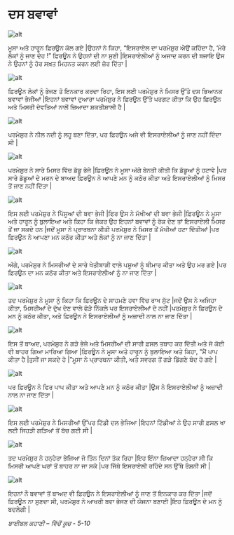 # ਦਸ ਬਵਾਵਾਂ

![alt](https://cdn.door43.org/obs/jpg/360px/obs-en-10-01.jpg)

ਮੂਸਾ ਅਤੇ ਹਾਰੂਨ  ਫ਼ਿਰਊਨ  ਕੋਲ ਗਏ |ਉਹਨਾਂ ਨੇ ਕਿਹਾ, “ਇਸਰਾਏਲ ਦਾ ਪਰਮੇਸ਼ੁਰ  ਐਉਂ  ਕਹਿੰਦਾ ਹੈ, ‘ਮੇਰੇ ਲੋਕਾਂ ਨੂੰ ਜਾਣ ਦੇਹ !” ਫ਼ਿਰਊਨ  ਨੇ ਉਹਨਾਂ  ਦੀ ਨਾ ਸੁਣੀ |ਇਸਰਾਏਲੀਆਂ ਨੂੰ ਅਜਾਦ ਕਰਨ ਦੀ ਬਜਾਇ ਉਸ ਨੇ ਉਹਨਾਂ ਨੂੰ ਹੋਰ ਸਖ਼ਤ  ਮਿਹਨਤ  ਕਰਨ ਲਈ ਜ਼ੋਰ ਦਿੱਤਾ |

![alt](https://cdn.door43.org/obs/jpg/360px/obs-en-10-02.jpg)

ਫ਼ਿਰਊਨ  ਲੋਕਾਂ ਨੂੰ ਭੇਜਣ ਤੋ ਇਨਕਾਰ ਕਰਦਾ ਰਿਹਾ, ਇਸ ਲਈ ਪਰਮੇਸ਼ੁਰ  ਨੇ ਮਿਸਰ ਉੱਤੇ ਦਸ ਭਿਆਨਕ ਬਵਾਵਾਂ ਭੇਜੀਆਂ |ਇਹਨਾਂ  ਬਵਾਵਾਂ ਦੁਆਰਾ ਪਰਮੇਸ਼ੁਰ  ਨੇ ਫ਼ਿਰਊਨ  ਉੱਤੇ ਪਰਗਟ ਕੀਤਾ ਕਿ ਉਹ ਫ਼ਿਰਊਨ ਅਤੇ ਮਿਸਰੀ ਦੇਵਤਿਆਂ ਨਾਲੋਂ ਜ਼ਿਆਦਾ  ਸ਼ਕਤੀਸ਼ਾਲੀ ਹੈ |

![alt](https://cdn.door43.org/obs/jpg/360px/obs-en-10-03.jpg)

ਪਰਮੇਸ਼ੁਰ  ਨੇ ਨੀਲ ਨਦੀ ਨੂੰ ਲਹੂ  ਬਣਾ ਦਿੱਤਾ, ਪਰ ਫ਼ਿਰਊਨ  ਅਜੇ ਵੀ ਇਸਰਾਏਲੀਆਂ ਨੂੰ ਜਾਣ ਨਹੀਂ ਦਿੰਦਾ ਸੀ |

![alt](https://cdn.door43.org/obs/jpg/360px/obs-en-10-04.jpg)

ਪਰਮੇਸ਼ੁਰ  ਨੇ ਸਾਰੇ ਮਿਸਰ ਵਿੱਚ ਡੱਡੂ ਭੇਜੇ |ਫ਼ਿਰਊਨ  ਨੇ ਮੂਸਾ ਅੱਗੇ ਬੇਨਤੀ ਕੀਤੀ ਕਿ ਡੱਡੂਆਂ ਨੂੰ ਹਟਾਵੇ |ਪਰ ਸਾਰੇ ਡੱਡੂਆਂ ਦੇ ਮਰਨ ਦੇ ਬਾਅਦ ਫ਼ਿਰਊਨ  ਨੇ ਆਪਣੇ ਮਨ ਨੂੰ ਕਠੋਰ ਕੀਤਾ ਅਤੇ ਇਸਰਾਏਲੀਆਂ ਨੂੰ ਮਿਸਰ ਤੋਂ ਜਾਣ  ਨਹੀਂ ਦਿੱਤਾ |

![alt](https://cdn.door43.org/obs/jpg/360px/obs-en-10-05.jpg)

ਇਸ ਲਈ ਪਰਮੇਸ਼ੁਰ  ਨੇ ਪਿੱਸੂਆਂ ਦੀ ਬਵਾ ਭੇਜੀ |ਫਿਰ ਉਸ ਨੇ ਮੱਖੀਆਂ ਦੀ ਬਵਾ ਭੇਜੀ |ਫ਼ਿਰਊਨ  ਨੇ ਮੂਸਾ ਅਤੇ ਹਾਰੂਨ  ਨੂੰ ਬੁਲਾਇਆ ਅਤੇ ਕਿਹਾ ਕਿ ਜੇਕਰ ਉਹ ਇਹਨਾਂ ਬਵਾਵਾਂ ਨੂੰ ਰੋਕ ਦੇਣ ਤਾਂ ਇਸਰਾਏਲੀ ਮਿਸਰ ਤੋਂ ਜਾ ਸਕਦੇ ਹਨ |ਜਦੋਂ ਮੂਸਾ ਨੇ ਪ੍ਰਾਰਥਨਾ  ਕੀਤੀ ਪਰਮੇਸ਼ੁਰ  ਨੇ ਮਿਸਰ ਤੋਂ ਮੱਖੀਆਂ ਹਟਾ ਦਿੱਤੀਆਂ |ਪਰ ਫ਼ਿਰਊਨ  ਨੇ ਆਪਣਾ ਮਨ ਕਠੋਰ ਕੀਤਾ ਅਤੇ ਲੋਕਾਂ ਨੂੰ ਨਾ ਜਾਣ ਦਿੱਤਾ |

![alt](https://cdn.door43.org/obs/jpg/360px/obs-en-10-06.jpg)

ਅੱਗੇ, ਪਰਮੇਸ਼ੁਰ  ਨੇ ਮਿਸਰੀਆਂ ਦੇ ਸਾਰੇ ਖੇਤੀਬਾੜੀ ਵਾਲੇ ਪਸ਼ੂਆਂ ਨੂੰ ਬੀਮਾਰ ਕੀਤਾ ਅਤੇ ਉਹ ਮਰ ਗਏ |ਪਰ ਫ਼ਿਰਊਨ  ਦਾ ਮਨ ਕਠੋਰ ਕੀਤਾ ਅਤੇ ਇਸਰਾਏਲੀਆਂ ਨੂੰ ਨਾ ਜਾਣ ਦਿੱਤਾ |

![alt](https://cdn.door43.org/obs/jpg/360px/obs-en-10-07.jpg)

ਤਦ  ਪਰਮੇਸ਼ੁਰ  ਨੇ ਮੂਸਾ ਨੂੰ ਕਿਹਾ ਕਿ ਫ਼ਿਰਊਨ  ਦੇ ਸਾਹਮਣੇ ਹਵਾ ਵਿੱਚ ਰਾਖ ਸੁੱਟ  |ਜਦੋਂ ਉਸ ਨੇ ਅਜਿਹਾ  ਕੀਤਾ, ਮਿਸਰੀਆਂ ਦੇ ਦੁੱਖ ਦੇਣ ਵਾਲੇ ਫੋੜੇ ਨਿੱਕਲੇ ਪਰ ਇਸਰਾਏਲੀਆਂ ਦੇ ਨਹੀਂ |ਪਰਮੇਸ਼ੁਰ  ਨੇ ਫ਼ਿਰਊਨ  ਦੇ ਮਨ ਨੂੰ ਕਠੋਰ ਕੀਤਾ, ਅਤੇ ਫ਼ਿਰਊਨ  ਨੇ ਇਸਰਾਏਲੀਆਂ ਨੂੰ ਅਜ਼ਾਦੀ  ਨਾਲ ਨਾ ਜਾਣ ਦਿੱਤਾ |

![alt](https://cdn.door43.org/obs/jpg/360px/obs-en-10-08.jpg)

ਇਸ ਤੋਂ ਬਾਅਦ, ਪਰਮੇਸ਼ੁਰ  ਨੇ ਗੜੇ ਭੇਜੇ ਅਤੇ ਮਿਸਰੀਆਂ ਦੀ ਸਾਰੀ ਫ਼ਸਲ  ਤਬਾਹ ਕਰ ਦਿੱਤੀ ਅਤੇ ਜੋ ਕੋਈ ਵੀ ਬਾਹਰ ਗਿਆ ਮਾਰਿਆ ਗਿਆ |ਫ਼ਿਰਊਨ  ਨੇ ਮੂਸਾ ਅਤੇ ਹਾਰੂਨ  ਨੂੰ ਬੁਲਾਇਆ ਅਤੇ ਕਿਹਾ, “ਮੈਂ ਪਾਪ ਕੀਤਾ ਹੈ |ਤੁਸੀਂ ਜਾ ਸਕਦੇ ਹੋ |”ਮੂਸਾ ਨੇ ਪ੍ਰਾਰਥਨਾ ਕੀਤੀ, ਅਤੇ ਸਵਰਗ ਤੋਂ ਗੜੇ ਡਿੱਗਣੇ ਬੰਦ ਹੋ ਗਏ |

![alt](https://cdn.door43.org/obs/jpg/360px/obs-en-10-09.jpg)

ਪਰ ਫ਼ਿਰਊਨ  ਨੇ ਫਿਰ ਪਾਪ ਕੀਤਾ ਅਤੇ ਆਪਣੇ ਮਨ ਨੂੰ ਕਠੋਰ ਕੀਤਾ |ਉਸ ਨੇ ਇਸਰਾਏਲੀਆਂ ਨੂੰ ਅਜ਼ਾਦੀ  ਨਾਲ ਨਾ ਜਾਣ ਦਿੱਤਾ |

![alt](https://cdn.door43.org/obs/jpg/360px/obs-en-10-10.jpg)

ਇਸ ਲਈ ਪਰਮੇਸ਼ੁਰ  ਨੇ ਮਿਸਰੀਆਂ ਉੱਪਰ ਟਿੱਡੀ ਦਲ ਭੇਜਿਆ |ਇਹਨਾਂ  ਟਿੱਡੀਆਂ ਨੇ ਉਹ ਸਾਰੀ ਫ਼ਸਲ  ਖਾ ਲਈ ਜਿਹੜੀ ਗੜਿਆਂ ਤੋਂ ਬੱਚ ਗਈ ਸੀ |

![alt](https://cdn.door43.org/obs/jpg/360px/obs-en-10-11.jpg)

ਤਦ  ਪਰਮੇਸ਼ੁਰ  ਨੇ ਹਨ੍ਹੇਰਾ ਭੇਜਿਆ ਜੋ ਤਿੰਨ ਦਿਨਾਂ ਤੱਕ ਰਿਹਾ |ਇਹ ਇੰਨਾ ਜ਼ਿਆਦਾ  ਹਨ੍ਹੇਰਾ  ਸੀ ਕਿ ਮਿਸਰੀ ਆਪਣੇ ਘਰਾਂ ਤੋਂ ਬਾਹਰ ਨਾ ਜਾ ਸਕੇ |ਪਰ ਜਿੱਥੇ ਇਸਰਾਏਲੀ ਰਹਿੰਦੇ ਸਨ ਉੱਥੇ ਰੌਸ਼ਨੀ ਸੀ |

![alt](https://cdn.door43.org/obs/jpg/360px/obs-en-10-12.jpg)

ਇਹਨਾਂ ਨੌ ਬਵਾਵਾਂ ਤੋਂ ਬਾਅਦ ਵੀ ਫ਼ਿਰਊਨ  ਨੇ ਇਸਰਾਏਲੀਆਂ ਨੂੰ ਜਾਣ ਤੋਂ ਇਨਕਾਰ ਕਰ ਦਿੱਤਾ |ਜਦੋਂ ਫ਼ਿਰਊਨ  ਨਾ ਸੁਣਦਾ ਸੀ, ਪਰਮੇਸ਼ੁਰ  ਨੇ ਆਖਰੀ ਬਵਾ ਭੇਜਣ ਦੀ ਯੋਜਨਾ ਬਣਾਈ |ਇਹ ਫ਼ਿਰਊਨ  ਦੇ ਮਨ ਨੂੰ ਬਦਲੇਗੀ |

_ਬਾਈਬਲ ਕਹਾਣੀ – ਵਿੱਚੋਂ ਕੂਚ -  5-10_